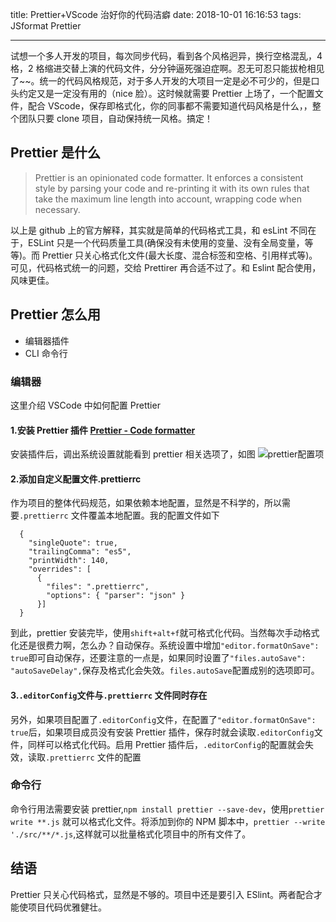 title: Prettier+VScode 治好你的代码洁癖
date: 2018-10-01 16:16:53
tags: JSformat Prettier

---

试想一个多人开发的项目，每次同步代码，看到各个风格迥异，换行空格混乱，4 格，2 格缩进交替上演的代码文件，分分钟逼死强迫症啊。忍无可忍只能拔枪相见了~~。统一的代码风格规范，对于多人开发的大项目一定是必不可少的，但是口头约定又是一定没有用的（nice 脸）。这时候就需要 Prettier 上场了，一个配置文件，配合 VScode，保存即格式化，你的同事都不需要知道代码风格是什么，，整个团队只要 clone 项目，自动保持统一风格。搞定！

<!-- more -->

## Prettier 是什么

> Prettier is an opinionated code formatter. It enforces a consistent style by parsing your code and re-printing it with its own rules that take the maximum line length into account, wrapping code when necessary.

以上是 github 上的官方解释，其实就是简单的代码格式工具，和 esLint 不同在于，ESLint 只是一个代码质量工具(确保没有未使用的变量、没有全局变量，等等)。而 Prettier 只关心格式化文件(最大长度、混合标签和空格、引用样式等)。可见，代码格式统一的问题，交给 Prettirer 再合适不过了。和 Eslint 配合使用，风味更佳。

## Prettier 怎么用

- 编辑器插件
- CLI 命令行

### 编辑器

这里介绍 VSCode 中如何配置 Prettier

#### 1.安装 Prettier 插件 [Prettier - Code formatter][1]

安装插件后，调出系统设置就能看到 prettier 相关选项了，如图
![prettier配置项](/imgs/prettier.jpeg)

#### 2.添加自定义配置文件.prettierrc

作为项目的整体代码规范，如果依赖本地配置，显然是不科学的，所以需要`.prettierrc` 文件覆盖本地配置。我的配置文件如下

```
  {
    "singleQuote": true,
    "trailingComma": "es5",
    "printWidth": 140,
    "overrides": [
      {
        "files": ".prettierrc",
        "options": { "parser": "json" }
      }]
  }
```

到此，prettier 安装完毕，使用`shift+alt+f`就可格式化代码。当然每次手动格式化还是很费力啊，怎么办？自动保存。系统设置中增加`"editor.formatOnSave": true`即可自动保存，还要注意的一点是，如果同时设置了`"files.autoSave": "autoSaveDelay",`保存及格式化会失效。`files.autoSave`配置成别的选项即可。

#### 3.`.editorConfig`文件与`.prettierrc` 文件同时存在

另外，如果项目配置了`.editorConfig`文件，在配置了`"editor.formatOnSave": true`后，如果项目成员没有安装 Prettier 插件，保存时就会读取`.editorConfig`文件，同样可以格式化代码。启用 Prettier 插件后，`.editorConfig`的配置就会失效，读取`.prettierrc` 文件的配置

### 命令行

命令行用法需要安装 prettier,`npm install prettier --save-dev`，使用`prettier write **.js` 就可以格式化文件。将添加到你的 NPM 脚本中，`prettier --write './src/**/*.js`,这样就可以批量格式化项目中的所有文件了。

## 结语

Prettier 只关心代码格式，显然是不够的。项目中还是要引入 ESlint。两者配合才能使项目代码优雅健壮。

[1]: https://marketplace.visualstudio.com/items?itemName=esbenp.prettier-vscode
